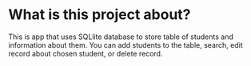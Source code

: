 # What is this project about?
This is app that uses SQLlite database to store table of students and 
information about them.
You can add students to the table, search, edit record about chosen student, 
or delete record.
